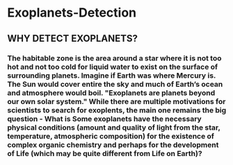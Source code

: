 # Exoplanets-Detection
## WHY DETECT EXOPLANETS?
### The habitable zone is the area around a star where it is not too hot and not too cold for liquid water to exist on the surface of surrounding planets. Imagine if Earth was where Mercury is. The Sun would cover entire the sky and  much of Earth’s ocean and atmosphere would boil. "Exoplanets are planets beyond our own solar system." While there are multiple motivations for scientists to search for exoplents, the main one remains the big question - What is Some exoplanets have the necessary physical conditions (amount and quality of light from the star, temperature, atmospheric composition) for the existence of complex organic chemistry and perhaps for the development of Life (which may be quite different from Life on Earth)? 
